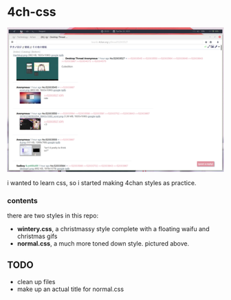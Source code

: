 # 4ch-css

![preview](https://raw.githubusercontent.com/jastronaut/4ch-css/master/previews/normal_thread.png)

i wanted to learn css, so i started making 4chan styles as practice.

### contents

there are two styles in this repo:

- **wintery.css**, a christmassy style complete with a floating waifu and christmas gifs
- **normal.css**, a much more toned down style. pictured above.

## TODO

- clean up files
- make up an actual title for normal.css